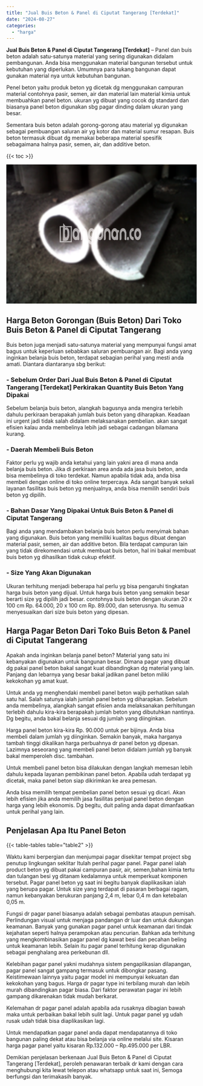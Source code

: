 ```yaml
---
title: "Jual Buis Beton & Panel di Ciputat Tangerang [Terdekat]"
date: "2024-08-27"
categories: 
  - "harga"
---
```


**Jual Buis Beton & Panel di Ciputat Tangerang \[Terdekat\]** – Panel dan buis beton adalah satu-satunya material yang sering digunakan didalam pembangunan. Anda bisa menggunakan material bangunan tersebut untuk kebutuhan yang diperlukan. Umumnya para tukang bangunan dapat gunakan material nya untuk kebutuhan bangunan.

Penel beton yaitu produk beton yg dicetak dg menggunakan campuran material contohnya pasir, semen, air dan material lain material kimia untuk membuahkan panel beton. ukuran yg dibuat yang cocok dg standard dan biasanya panel beton digunakan sbg pagar dinding dalam ukuran yang besar.

Sementara buis beton adalah gorong-gorong atau material yg digunakan sebagai pembuangan saluran air yg kotor dan material sumur resapan. Buis beton termasuk dibuat dg memakai beberapa material spesifik sebagaimana halnya pasir, semen, air, dan additive beton.

{{< toc >}}

![Jual Buis Beton & Panel di Ciputat Tangerang [Terdekat]](/images/jual-panel-buis-beton-murah-33.png)

## Harga Beton Gorongan (Buis Beton) Dari Toko Buis Beton & Panel di Ciputat Tangerang

Buis beton juga menjadi satu-satunya material yang mempunyai fungsi amat bagus untuk keperluan sebabkan saluran pembuangan air. Bagi anda yang inginkan belanja buis beton, terdapat sebagian perihal yang mesti anda amati. Diantara diantaranya sbg berikut:

### \- Sebelum Order Dari Jual Buis Beton & Panel di Ciputat Tangerang \[Terdekat\] Perkirakan Quantity Buis Beton Yang Dipakai

Sebelum belanja buis beton, alangkah bagusnya anda mengira terlebih dahulu perkiraan berapakah jumlah buis beton yang diharapkan. Keadaan ini urgent jadi tidak salah didalam melaksanakan pembelian. akan sangat efisien kalau anda membelinya lebih jadi sebagai cadangan bilamana kurang.

### \- Daerah Membeli Buis Beton

Faktor perlu yg wajib anda ketahui yang lain yakni area di mana anda belanja buis beton. Jika di perkiraan area anda ada jasa buis beton, anda bisa membelinya di toko terdekat. Namun apabila tidak ada, anda bisa membeli dengan online di toko online terpercaya. Ada sangat banyak sekali layanan fasilitas buis beton yg menjualnya, anda bisa memilih sendiri buis beton yg dipilih.

### \- Bahan Dasar Yang Dipakai Untuk Buis Beton & Panel di Ciputat Tangerang

Bagi anda yang mendambakan belanja buis beton perlu menyimak bahan yang digunakan. Buis beton yang memiliki kualitas bagus dibuat dengan material pasir, semen, air dan additive beton. Bila terdapat campuran lain yang tidak direkomendasi untuk membuat buis beton, hal ini bakal membuat buis beton yg dihasilkan tidak cukup efektif.

### \- Size Yang Akan Digunakan

Ukuran terhitung menjadi beberapa hal perlu yg bisa pengaruhi tingkatan harga buis beton yang dijual. Untuk harga buis beton yang semakin besar berarti size yg dipilih jadi besar. contohnya buis beton dengan ukuran 20 x 100 cm Rp. 64.000, 20 x 100 cm Rp. 89.000, dan seterusnya. Itu semua menyesuaikan dari size buis beton yang dipesan.

## Harga Pagar Beton Dari Toko Buis Beton & Panel di Ciputat Tangerang

Apakah anda inginkan belanja panel beton? Material yang satu ini kebanyakan digunakan untuk bangunan besar. Dimana pagar yang dibuat dg pakai panel beton bakal sangat kuat dibandingkan dg material yang lain. Panjang dan lebarnya yang besar bakal jadikan panel beton miliki kekokohan yg amat kuat.

Untuk anda yg menghendaki membeli panel beton wajib perhatikan salah satu hal. Salah satunya ialah jumlah panel beton yg diharapkan. Sebelum anda membelinya, alangkah sangat efisien anda melaksanakan perhitungan terlebih dahulu kira-kira berapakah jumlah beton yang dibutuhkan nantinya. Dg begitu, anda bakal belanja sesuai dg jumlah yang diinginkan.

Harga panel beton kira-kira Rp. 90.000 untuk per bijinya. Anda bisa membeli dalam jumlah yg diinginkan. Semakin banyak, maka harganya tambah tinggi dikalikan harga perbuahnya dr panel beton yg dipesan. Lazimnya seseorang yang membeli panel beton didalam jumlah yg banyak bakal memperoleh disc. tambahan.

Untuk membeli panel beton bisa dilakukan dengan langkah memesan lebih dahulu kepada layanan pembikinan panel beton. Apabila udah terdapat yg dicetak, maka panel beton siap dikirimkan ke area pemesan.

Anda bisa memilih tempat pembelian panel beton sesuai yg dicari. Akan lebih efisien jika anda memilih jasa fasilitas penjual panel beton dengan harga yang lebih ekonomis. Dg begitu, duit paling anda dapat dimanfaatkan untuk perihal yang lain.

## Penjelasan Apa Itu Panel Beton

{{< table-tables table="table2" >}}

Waktu kami berpergian dan menjumpai pagar disekitar tempat project sbg penutup lingkungan seklitar Itulah perihal pagar panel. Pagar panel ialah product beton yg dibuat pakai campuran pasir, air, semen,bahan kimia tertu dan tulangan besi yg ditanam kedalamnya untuk memperkuat komponen tersebut. Pagar panel beton yg saat ini begitu banyak diaplikasikan ialah yang berupa pagar. Untuk size yang terdapat di pasaran berbagai ragam, namun kebanyakan berukuran panjang 2,4 m, lebar 0,4 m dan ketebalan 0,05 m.

Fungsi dr pagar panel biasanya adalah sebagai pembatas ataupun pemisah. Perlindungan visual untuk menjaga pandangan dr luar dan untuk dukungan keamanan. Banyak yang gunakan pagar panel untuk keamanan dari tindak kejahatan seperti halnya perampokan atau pencurian. Bahkan ada terhitung yang mengkombinasikan pagar panel dg kawat besi dan pecahan beling untuk keamanan lebih. Selain itu pagar panel terhitung kerap digunakan sebagai penghalang area perkebunan dll.

Kelebihan pagar panel yakni mudahnya sistem pengaplikasian dilapangan, pagar panel sangat gampang termasuk untuk dibongkar pasang. Keistimewaan lainnya yaitu pagar model ini mempunyai kekuatan dan kekokohan yang bagus. Harga dr pagar type ini terbilang murah dan lebih murah dibandingkan pagar biasa. Dari faktor perawatan pagar ini lebih gampang dikarenakan tidak mudah berkarat.

Kelemahan dr pagar panel adalah apabila ada rusaknya dibagian bawah maka untuk perbaikan bakal lebih sulit lagi. Untuk pagar panel yg udah rusak udah tidak bisa diaplikasikan lagi.

Untuk mendapatkan pagar panel anda dapat mendapatannya di toko bangunan paling dekat atau bisa belanja via online melalui site. Kisaran harga pagar panel yaitu kisaran Rp.132.000 – Rp.495.000 per LBR.

Demikian penjelasan berkenaan Jual Buis Beton & Panel di Ciputat Tangerang \[Terdekat\], peroleh penawaran terbaik dr kami dengan cara menghubungi kita lewat telepon atau whatsapp untuk saat ini, Semoga berfungsi dan terimakasih banyak.
